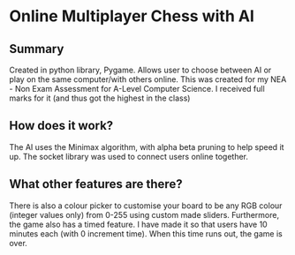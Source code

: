 # Online Multiplayer Chess with AI

## Summary
Created in python library, Pygame. Allows user to choose between AI or play on the same computer/with others online.
This was created for my NEA - Non Exam Assessment for A-Level Computer Science. I received full marks for it (and thus got the highest in the class)

## How does it work?
The AI uses the Minimax algorithm, with alpha beta pruning to help speed it up. 
The socket library was used to connect users online together.




## What other features are there?
There is also a colour picker to customise your board to be any RGB colour (integer values only) from 0-255 using custom made sliders.
Furthermore, the game also has a timed feature. I have made it so that users have 10 minutes each (with 0 increment time). When this time runs out, the game is over.

